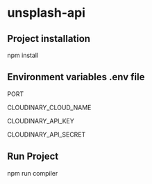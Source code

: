 # unsplash-api

## Project installation

npm install

## Environment variables .env file

PORT

CLOUDINARY_CLOUD_NAME

CLOUDINARY_API_KEY

CLOUDINARY_API_SECRET

## Run Project

npm run compiler
